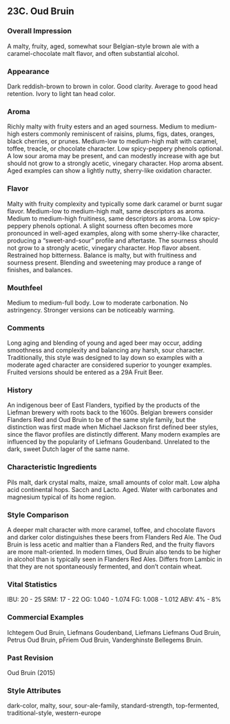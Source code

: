## 23C. Oud Bruin

### Overall Impression

A malty, fruity, aged, somewhat sour Belgian-style brown ale with a caramel-chocolate malt flavor, and often substantial alcohol.

### Appearance

Dark reddish-brown to brown in color. Good clarity. Average to good head retention. Ivory to light tan head color.

### Aroma

Richly malty with fruity esters and an aged sourness. Medium to medium-high esters commonly reminiscent of raisins, plums, figs, dates, oranges, black cherries, or prunes. Medium-low to medium-high malt with caramel, toffee, treacle, or chocolate character. Low spicy-peppery phenols optional. A low sour aroma may be present, and can modestly increase with age but should not grow to a strongly acetic, vinegary character. Hop aroma absent. Aged examples can show a lightly nutty, sherry-like oxidation character.

### Flavor

Malty with fruity complexity and typically some dark caramel or burnt sugar flavor. Medium-low to medium-high malt, same descriptors as aroma. Medium to medium-high fruitiness, same descriptors as aroma. Low spicy-peppery phenols optional. A slight sourness often becomes more pronounced in well-aged examples, along with some sherry-like character, producing a “sweet-and-sour” profile and aftertaste. The sourness should not grow to a strongly acetic, vinegary character. Hop flavor absent. Restrained hop bitterness. Balance is malty, but with fruitiness and sourness present. Blending and sweetening may produce a range of finishes, and balances.

### Mouthfeel

Medium to medium-full body. Low to moderate carbonation. No astringency. Stronger versions can be noticeably warming.

### Comments

Long aging and blending of young and aged beer may occur, adding smoothness and complexity and balancing any harsh, sour character. Traditionally, this style was designed to lay down so examples with a moderate aged character are considered superior to younger examples. Fruited versions should be entered as a 29A Fruit Beer.

### History

An indigenous beer of East Flanders, typified by the products of the Liefman brewery with roots back to the 1600s. Belgian brewers consider Flanders Red and Oud Bruin to be of the same style family, but the distinction was first made when Michael Jackson first defined beer styles, since the flavor profiles are distinctly different. Many modern examples are influenced by the popularity of Liefmans Goudenband. Unrelated to the dark, sweet Dutch lager of the same name.

### Characteristic Ingredients

Pils malt, dark crystal malts, maize, small amounts of color malt. Low alpha acid continental hops. Sacch and Lacto. Aged. Water with carbonates and magnesium typical of its home region.

### Style Comparison

A deeper malt character with more caramel, toffee, and chocolate flavors and darker color distinguishes these beers from Flanders Red Ale. The Oud Bruin is less acetic and maltier than a Flanders Red, and the fruity flavors are more malt-oriented. In modern times, Oud Bruin also tends to be higher in alcohol than is typically seen in Flanders Red Ales. Differs from Lambic in that they are not spontaneously fermented, and don’t contain wheat.

### Vital Statistics

IBU: 20 - 25
SRM: 17 - 22
OG: 1.040 - 1.074
FG: 1.008 - 1.012
ABV: 4% - 8%

### Commercial Examples

Ichtegem Oud Bruin, Liefmans Goudenband, Liefmans Liefmans Oud Bruin, Petrus Oud Bruin, pFriem Oud Bruin, Vanderghinste Bellegems Bruin.

### Past Revision

Oud Bruin (2015)

### Style Attributes

dark-color, malty, sour, sour-ale-family, standard-strength, top-fermented, traditional-style, western-europe